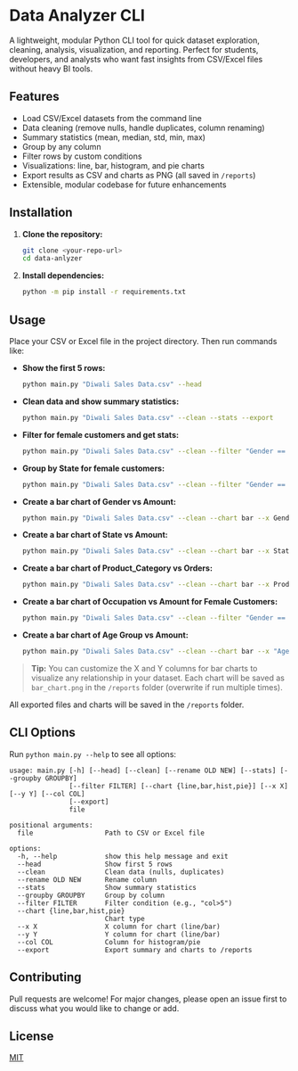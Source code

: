 # Data Analyzer CLI

A lightweight, modular Python CLI tool for quick dataset exploration, cleaning, analysis, visualization, and reporting. Perfect for students, developers, and analysts who want fast insights from CSV/Excel files without heavy BI tools.

## Features
- Load CSV/Excel datasets from the command line
- Data cleaning (remove nulls, handle duplicates, column renaming)
- Summary statistics (mean, median, std, min, max)
- Group by any column
- Filter rows by custom conditions
- Visualizations: line, bar, histogram, and pie charts
- Export results as CSV and charts as PNG (all saved in `/reports`)
- Extensible, modular codebase for future enhancements

## Installation
1. **Clone the repository:**
   ```bash
   git clone <your-repo-url>
   cd data-anlyzer
   ```
2. **Install dependencies:**
   ```bash
   python -m pip install -r requirements.txt
   ```

## Usage
Place your CSV or Excel file in the project directory. Then run commands like:

- **Show the first 5 rows:**
  ```bash
  python main.py "Diwali Sales Data.csv" --head
  ```
- **Clean data and show summary statistics:**
  ```bash
  python main.py "Diwali Sales Data.csv" --clean --stats --export
  ```
- **Filter for female customers and get stats:**
  ```bash
  python main.py "Diwali Sales Data.csv" --clean --filter "Gender == 'F'" --stats --export
  ```
- **Group by State for female customers:**
  ```bash
  python main.py "Diwali Sales Data.csv" --clean --filter "Gender == 'F'" --groupby State --export
  ```
- **Create a bar chart of Gender vs Amount:**
  ```bash
  python main.py "Diwali Sales Data.csv" --clean --chart bar --x Gender --y Amount --export
  ```
- **Create a bar chart of State vs Amount:**
  ```bash
  python main.py "Diwali Sales Data.csv" --clean --chart bar --x State --y Amount --export
  ```
- **Create a bar chart of Product_Category vs Orders:**
  ```bash
  python main.py "Diwali Sales Data.csv" --clean --chart bar --x Product_Category --y Orders --export
  ```
- **Create a bar chart of Occupation vs Amount for Female Customers:**
  ```bash
  python main.py "Diwali Sales Data.csv" --clean --filter "Gender == 'F'" --chart bar --x Occupation --y Amount --export
  ```
- **Create a bar chart of Age Group vs Amount:**
  ```bash
  python main.py "Diwali Sales Data.csv" --clean --chart bar --x "Age Group" --y Amount --export
  ```

> **Tip:** You can customize the X and Y columns for bar charts to visualize any relationship in your dataset. Each chart will be saved as `bar_chart.png` in the `/reports` folder (overwrite if run multiple times).

All exported files and charts will be saved in the `/reports` folder.

## CLI Options
Run `python main.py --help` to see all options:
```
usage: main.py [-h] [--head] [--clean] [--rename OLD NEW] [--stats] [--groupby GROUPBY]
               [--filter FILTER] [--chart {line,bar,hist,pie}] [--x X] [--y Y] [--col COL]
               [--export]
               file

positional arguments:
  file                  Path to CSV or Excel file

options:
  -h, --help            show this help message and exit
  --head                Show first 5 rows
  --clean               Clean data (nulls, duplicates)
  --rename OLD NEW      Rename column
  --stats               Show summary statistics
  --groupby GROUPBY     Group by column
  --filter FILTER       Filter condition (e.g., "col>5")
  --chart {line,bar,hist,pie}
                        Chart type
  --x X                 X column for chart (line/bar)
  --y Y                 Y column for chart (line/bar)
  --col COL             Column for histogram/pie
  --export              Export summary and charts to /reports
```

## Contributing
Pull requests are welcome! For major changes, please open an issue first to discuss what you would like to change or add.

## License
[MIT](LICENSE)
